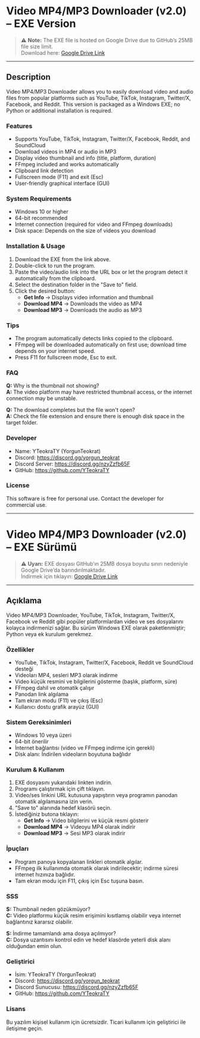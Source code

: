 # Video MP4/MP3 Downloader (v2.0) – EXE Version

> ⚠ **Note:** The EXE file is hosted on Google Drive due to GitHub’s 25MB file size limit.  
> Download here: [Google Drive Link](https://drive.google.com/file/d/1Nb9QXXUUjGLcxCpU32wJ5duS9UJ9Kh1c/view?usp=sharing)

---

## Description
Video MP4/MP3 Downloader allows you to easily download video and audio files from popular platforms such as YouTube, TikTok, Instagram, Twitter/X, Facebook, and Reddit. This version is packaged as a Windows EXE; no Python or additional installation is required.

### Features
- Supports YouTube, TikTok, Instagram, Twitter/X, Facebook, Reddit, and SoundCloud
- Download videos in MP4 or audio in MP3
- Display video thumbnail and info (title, platform, duration)
- FFmpeg included and works automatically
- Clipboard link detection
- Fullscreen mode (F11) and exit (Esc)
- User-friendly graphical interface (GUI)

### System Requirements
- Windows 10 or higher
- 64-bit recommended
- Internet connection (required for video and FFmpeg downloads)
- Disk space: Depends on the size of videos you download

### Installation & Usage
1. Download the EXE from the link above.
2. Double-click to run the program.
3. Paste the video/audio link into the URL box or let the program detect it automatically from the clipboard.
4. Select the destination folder in the "Save to" field.
5. Click the desired button:
   - **Get Info** → Displays video information and thumbnail
   - **Download MP4** → Downloads the video as MP4
   - **Download MP3** → Downloads the audio as MP3

### Tips
- The program automatically detects links copied to the clipboard.
- FFmpeg will be downloaded automatically on first use; download time depends on your internet speed.
- Press F11 for fullscreen mode, Esc to exit.

### FAQ
**Q:** Why is the thumbnail not showing?  
**A:** The video platform may have restricted thumbnail access, or the internet connection may be unstable.

**Q:** The download completes but the file won't open?  
**A:** Check the file extension and ensure there is enough disk space in the target folder.

### Developer
- Name: YTeokraTY (YorgunTeokrat)
- Discord: https://discord.gg/yorgun_teokrat
- Discord Server: https://discord.gg/nzyZzfb65F
- GitHub: https://github.com/YTeokraTY

### License
This software is free for personal use. Contact the developer for commercial use.

---

# Video MP4/MP3 Downloader (v2.0) – EXE Sürümü

> ⚠ **Uyarı:** EXE dosyası GitHub’ın 25MB dosya boyutu sınırı nedeniyle Google Drive’da barındırılmaktadır.  
> İndirmek için tıklayın: [Google Drive Link](https://drive.google.com/file/d/1Nb9QXXUUjGLcxCpU32wJ5duS9UJ9Kh1c/view?usp=sharing)

---

## Açıklama
Video MP4/MP3 Downloader, YouTube, TikTok, Instagram, Twitter/X, Facebook ve Reddit gibi popüler platformlardan video ve ses dosyalarını kolayca indirmenizi sağlar. Bu sürüm Windows EXE olarak paketlenmiştir; Python veya ek kurulum gerekmez.

### Özellikler
- YouTube, TikTok, Instagram, Twitter/X, Facebook, Reddit ve SoundCloud desteği
- Videoları MP4, sesleri MP3 olarak indirme
- Video küçük resmini ve bilgilerini gösterme (başlık, platform, süre)
- FFmpeg dahil ve otomatik çalışır
- Panodan link algılama
- Tam ekran modu (F11) ve çıkış (Esc)
- Kullanıcı dostu grafik arayüz (GUI)

### Sistem Gereksinimleri
- Windows 10 veya üzeri
- 64-bit önerilir
- İnternet bağlantısı (video ve FFmpeg indirme için gerekli)
- Disk alanı: İndirilen videoların boyutuna bağlıdır

### Kurulum & Kullanım
1. EXE dosyasını yukarıdaki linkten indirin.
2. Programı çalıştırmak için çift tıklayın.
3. Video/ses linkini URL kutusuna yapıştırın veya programın panodan otomatik algılamasına izin verin.
4. "Save to" alanında hedef klasörü seçin.
5. İstediğiniz butona tıklayın:
   - **Get Info** → Video bilgilerini ve küçük resmi gösterir
   - **Download MP4** → Videoyu MP4 olarak indirir
   - **Download MP3** → Sesi MP3 olarak indirir

### İpuçları
- Program panoya kopyalanan linkleri otomatik algılar.
- FFmpeg ilk kullanımda otomatik olarak indirilecektir; indirme süresi internet hızınıza bağlıdır.
- Tam ekran modu için F11, çıkış için Esc tuşuna basın.

### SSS
**S:** Thumbnail neden gözükmüyor?  
**C:** Video platformu küçük resim erişimini kısıtlamış olabilir veya internet bağlantınız kararsız olabilir.

**S:** İndirme tamamlandı ama dosya açılmıyor?  
**C:** Dosya uzantısını kontrol edin ve hedef klasörde yeterli disk alanı olduğundan emin olun.

### Geliştirici
- İsim: YTeokraTY (YorgunTeokrat)
- Discord: https://discord.gg/yorgun_teokrat
- Discord Sunucusu: https://discord.gg/nzyZzfb65F
- GitHub: https://github.com/YTeokraTY

### Lisans
Bu yazılım kişisel kullanım için ücretsizdir. Ticari kullanım için geliştirici ile iletişime geçin.
